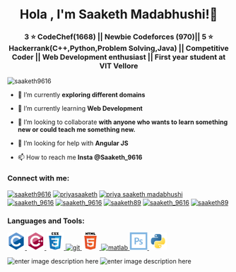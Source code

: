 <h1 align="center">Hola , I'm Saaketh Madabhushi!👋</h1>
<h3 align="center">3 ⭐ CodeChef(1668) || Newbie Codeforces (970)|| 5 ⭐ Hackerrank(C++,Python,Problem Solving,Java) || Competitive Coder || Web Development enthusiast || First year student at VIT Vellore</h3>

<p align="left"> <img src="https://komarev.com/ghpvc/?username=saaketh9616&label=Profile%20views&color=0e75b6&style=flat" alt="saaketh9616" /> </p>

- 🔭 I’m currently **exploring different domains**

- 🌱 I’m currently learning **Web Development**

- 👯 I’m looking to collaborate **with anyone who wants to learn something new or could teach me something new.**

- 🤝 I’m looking for help with **Angular JS**

- 📫 How to reach me **Insta @Saaketh_9616**

<h3 align="left">Connect with me:</h3>
<p align="left">
<a href="https://codepen.io/saaketh9616" target="blank"><img align="center" src="https://i.postimg.cc/j2b11Zgk/download.png" alt="saaketh9616" height="30" width="40" /></a>
<a href="https://twitter.com/priyasaaketh" target="blank"><img align="center" src="https://uxwing.com/wp-content/themes/uxwing/download/10-brands-and-social-media/twitter-round-line-color.svg" alt="priyasaaketh" height="30" width="40" /></a>
<a href="https://www.linkedin.com/in/priya-saaketh-madabhushi-2341691bb/" target="blank"><img align="center" src="https://uxwing.com/wp-content/themes/uxwing/download/10-brands-and-social-media/linkedin-round-line-color.svg" alt="priya saaketh madabhushi" height="30" width="40" /></a>
<a href="https://instagram.com/saaketh_9616" target="blank"><img align="center" src="https://uxwing.com/wp-content/themes/uxwing/download/10-brands-and-social-media/instagram-round-line-color.svg" alt="saaketh_9616" height="30" width="40" /></a>
<a href="https://www.codechef.com/users/saaketh_9616" target="blank"><img align="center" src="https://cdn.jsdelivr.net/npm/simple-icons@3.1.0/icons/codechef.svg" alt="saaketh_9616" height="30" width="40" /></a>
<a href="https://www.hackerrank.com/saaketh89" target="blank"><img align="center" src="https://upload.wikimedia.org/wikipedia/commons/6/65/HackerRank_logo.png" alt="saaketh89" height="30" width="40" /></a>
<a href="https://codeforces.com/profile/Saaketh_9616" target="blank"><img align="center" src="https://cdn.jsdelivr.net/npm/simple-icons@3.0.1/icons/codeforces.svg" alt="saaketh_9616" height="30" width="40" /></a>
<a href="https://auth.geeksforgeeks.org/user/saaketh89/practice/" target="blank"><img align="center" src="https://encrypted-tbn0.gstatic.com/images?q=tbn:ANd9GcSiskq6uHR_nlUGFkFmsdNAmSiR_1shiLz3fw&usqp=CAU" alt="saaketh89" height="30" width="40" /></a>
</p>

<h3 align="left">Languages and Tools:</h3>
<p align="left"> <a href="https://www.cprogramming.com/" target="_blank"> <img src="https://raw.githubusercontent.com/devicons/devicon/master/icons/c/c-original.svg" alt="c" width="40" height="40"/> </a> <a href="https://www.w3schools.com/cpp/" target="_blank"> <img src="https://raw.githubusercontent.com/devicons/devicon/master/icons/cplusplus/cplusplus-original.svg" alt="cplusplus" width="40" height="40"/> </a> <a href="https://www.w3schools.com/css/" target="_blank"> <img src="https://raw.githubusercontent.com/devicons/devicon/master/icons/css3/css3-original-wordmark.svg" alt="css3" width="40" height="40"/> </a> <a href="https://git-scm.com/" target="_blank"> <img src="https://www.vectorlogo.zone/logos/git-scm/git-scm-icon.svg" alt="git" width="40" height="40"/> </a> <a href="https://www.w3.org/html/" target="_blank"> <img src="https://raw.githubusercontent.com/devicons/devicon/master/icons/html5/html5-original-wordmark.svg" alt="html5" width="40" height="40"/> </a> <a href="https://www.mathworks.com/" target="_blank"> <img src="https://raw.githubusercontent.com/simple-icons/simple-icons/master/icons/mathworks.svg" alt="matlab" width="40" height="40"/> </a> <a href="https://www.photoshop.com/en" target="_blank"> <img src="https://raw.githubusercontent.com/devicons/devicon/master/icons/photoshop/photoshop-line.svg" alt="photoshop" width="40" height="40"/> </a> <a href="https://www.python.org" target="_blank"> <img src="https://raw.githubusercontent.com/devicons/devicon/master/icons/python/python-original.svg" alt="python" width="40" height="40"/> </a> </p>

![enter image description here](https://github-readme-stats.vercel.app/api/top-langs?username=saaketh9616&show_icons=true&locale=en&layout=compact)
![enter image description here](https://github-readme-stats.vercel.app/api?username=saaketh9616&theme=onedark&show_icons=true&locale=en)
